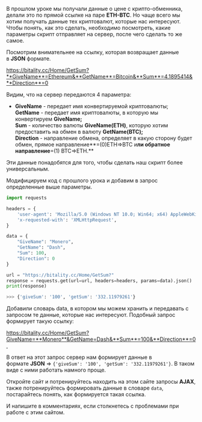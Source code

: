В прошлом уроке мы получали данные о цене с крипто-обменника, делали это по прямой ссылке на паре **ETH-BTC**. Но чаще всего мы хотим получать данные тех криптовалют, которые нас интересуют. Чтобы понять, как это сделать, необходимо посмотреть, какие параметры скрипт отправляет на сервер, после чего сделать то же самое. 

Посмотрим внимательнее на ссылку, которая возвращает данные в **JSON** формате.

https://bitality.cc/Home/GetSum?**GiveName**=Ethereum&**GetName**=Bitcoin&**Sum**=4.1895414&**Direction**=0

Видим, что на сервер передаются 4 параметра:

- **GiveName** - передает имя конвертируемой криптовалюты;  
    **GetName** - передает имя криптовалюты, в которую мы конвертируем **GiveName;  
    Sum** - количество валюты **GiveName(ETH)**, которую хотим предоставить на обмен в валюту **GetName(BTC);   
    Direction** - направление обмена, определяет в какую сторону будет обмен, прямое направление**=(0)ETH=>BTC и**ли обратное направление**=(1) BTC=>ETH.**

Эти данные понадобятся для того, чтобы сделать наш скрипт более универсальным. 

Модифицируем код с прошлого урока и добавим в запрос определенные выше параметры.

```python
import requests

headers = {
    'user-agent': 'Mozilla/5.0 (Windows NT 10.0; Win64; x64) AppleWebKit/537.36 (KHTML, like Gecko) Chrome/101.0.4951.67 Safari/537.36',
    'x-requested-with': 'XMLHttpRequest',
}

data = {
    "GiveName": "Monero",
    "GetName": "Dash",
    "Sum": 100,
    "Direction": 0
}

url = "https://bitality.cc/Home/GetSum?"
response = requests.get(url=url, headers=headers, params=data).json()
print(response)

>>> {'giveSum': '100', 'getSum': '332.11979261'}
```

Добавили словарь data, в котором мы можем хранить и передавать с запросом те данные, которые нас интересуют. Подобный запрос формирует такую ссылку:

https://bitality.cc/Home/GetSum?GiveName=**Monero**&GetName=Dash&**Sum**=100&**Direction**=0 

В ответ на этот запрос сервер нам формирует данные в формате **JSON** => `{'giveSum': '100', 'getSum': '332.11979261'}`. В таком виде с ними работать намного проще.

Откройте сайт и потренируйтесь находить на этом сайте запросы **AJAX**, также потренируйтесь формировать данные в словаре `data`, постарайтесь понять, как формируется такая ссылка.

И напишите в комментариях, если столкнетесь с проблемами при работе с этим сайтом.